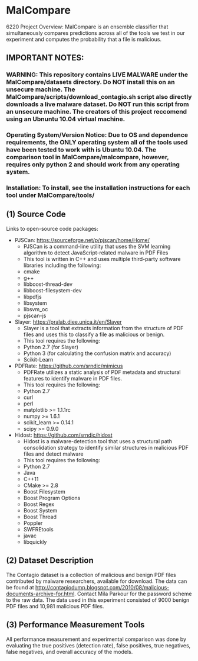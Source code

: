 # MalCompare
6220 Project Overview: MalCompare is an ensemble classifier that simultaneously compares predictions across all of the tools we test in our experiment and computes the probability that a file is malicious. 

## IMPORTANT NOTES:
### WARNING: This repository contains LIVE MALWARE under the MalCompare/datasets directory. Do NOT install this on an unsecure machine. The MalCompare/scripts/download_contagio.sh script also directly downloads a live malware dataset. Do NOT run this script from an unsecure machine. The creators of this project reccomend using an Ubnuntu 10.04 virtual machine.

### Operating System/Version Notice: Due to OS and dependence requirements, the ONLY operating system all of the tools used have been tested to work with is Ubuntu 10.04. The comparison tool in MalCompare/malcompare, however, requires only python 2 and should work from any operating system.

### Installation: To install, see the installation instructions for each tool under MalCompare/tools/


## (1) Source Code
Links to open-source code packages:
- PJSCan: https://sourceforge.net/p/pjscan/home/Home/
   * PJSCan is a command-line utility that uses the SVM learning algorithm to detect JavaScript-related malware in PDF Files
   * This tool is written in C++ and uses multiple third-party software libraries including the following: 
    - cmake
    - g++ 
    - libboost-thread-dev
    - libboost-filesystem-dev
    - libpdfjs 
    - libsystem
    - libsvm_oc
    - pjscan-js
- Slayer: https://pralab.diee.unica.it/en/Slayer
   * Slayer is a tool that extracts information from the structure of PDF files and uses this to classify a file as malicious or benign. 
   * This tool requires the following: 
    - Python 2.7 (for Slayer)
    - Python 3 (for calculating the confusion matrix and accuracy)
    - Scikit-Learn
- PDFRate: https://github.com/srndic/mimicus
   * PDFRate utilizes a static analysis of PDF metadata and structural features to identify malware in PDF files.
   * This tool requires the following: 
    - Python 2.7 
    - curl
    - perl 
    - matplotlib >= 1.1.1rc
    - numpy >= 1.6.1
    - scikit_learn >= 0.14.1
    - scipy >= 0.9.0
- Hidost: https://github.com/srndic/hidost
   * Hidost is a malware-detection tool that uses a structural path consolidation strategy to identify similar structures in malicious PDF files and detect malware
   * This tool requires the following:     
    - Python 2.7
    - Java
    - C++11
    - CMake >= 2.8
    - Boost Filesystem
    - Boost Program Options 
    - Boost Regex
    - Boost System
    - Boost Thread
    - Poppler 
    - SWFREtools
    - javac
    - libquickly 
   
## (2) Dataset Description
The Contagio dataset is a collection of malicious and benign PDF files contributed by malware researchers, available for download. The data can be found at http://contagiodump.blogspot.com/2010/08/malicious-documents-archive-for.html. Contact Mila Parkour for the password scheme to the raw data. The data used in this experiment consisted of 9000 benign PDF files and 10,981 malicious PDF files. 

## (3) Performance Measurement Tools
All performance measurement and experimental comparison was done by evaluating the true positives (detection rate), false positives, true negatives, false negatives, and overall accuracy of the models. 
